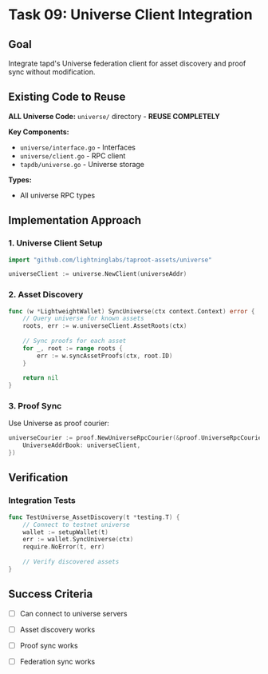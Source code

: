 # Task 09: Universe Client Integration

## Goal

Integrate tapd's Universe federation client for asset discovery and proof sync without modification.

## Existing Code to Reuse

**ALL Universe Code:** `universe/` directory - **REUSE COMPLETELY**

**Key Components:**
- `universe/interface.go` - Interfaces
- `universe/client.go` - RPC client
- `tapdb/universe.go` - Universe storage

**Types:**
- All universe RPC types

## Implementation Approach

### 1. Universe Client Setup

```go
import "github.com/lightninglabs/taproot-assets/universe"

universeClient := universe.NewClient(universeAddr)
```

### 2. Asset Discovery

```go
func (w *LightweightWallet) SyncUniverse(ctx context.Context) error {
    // Query universe for known assets
    roots, err := w.universeClient.AssetRoots(ctx)
    
    // Sync proofs for each asset
    for _, root := range roots {
        err := w.syncAssetProofs(ctx, root.ID)
    }
    
    return nil
}
```

### 3. Proof Sync

Use Universe as proof courier:

```go
universeCourier := proof.NewUniverseRpcCourier(&proof.UniverseRpcCourierConfig{
    UniverseAddrBook: universeClient,
})
```

## Verification

### Integration Tests

```go
func TestUniverse_AssetDiscovery(t *testing.T) {
    // Connect to testnet universe
    wallet := setupWallet(t)
    err := wallet.SyncUniverse(ctx)
    require.NoError(t, err)
    
    // Verify discovered assets
}
```

## Success Criteria

- [ ] Can connect to universe servers
- [ ] Asset discovery works
- [ ] Proof sync works
- [ ] Federation sync works


